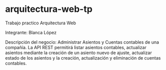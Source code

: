 # arquitectura-web-tp
Trabajo practico Arquitectura Web

Integrante: Blanca López

Descripción del negocio:
Administrar Asientos y Cuentas contables de una compañía. 
La API REST permitirá listar asientos contables, actualizar asientos mediante la creación de un asiento nuevo de ajuste, actualizar estado de los asientos y la creación, actualización y eliminación de cuentas contables.

